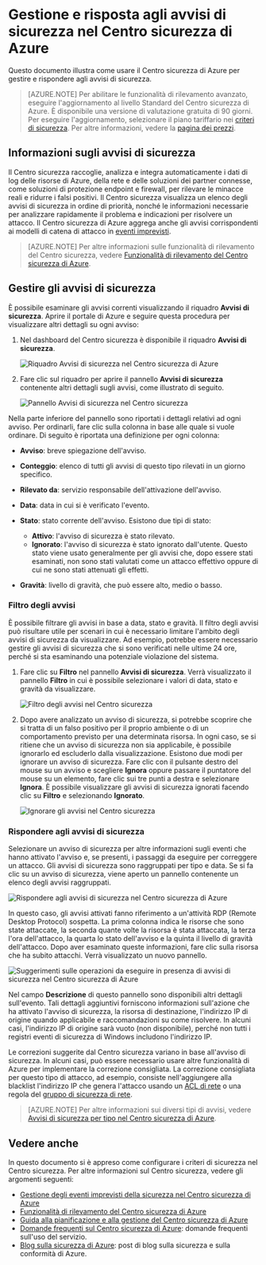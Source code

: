 <properties
   pageTitle="Gestione e risposta agli avvisi di sicurezza nel Centro sicurezza di Azure | Microsoft Azure"
   description="Questo documento illustra come usare le funzionalità del Centro sicurezza di Azure per gestire e rispondere agli avvisi di sicurezza."
   services="security-center"
   documentationCenter="na"
   authors="YuriDio"
   manager="swadhwa"
   editor=""/>

<tags
   ms.service="security-center"
   ms.topic="hero-article"
   ms.devlang="na"
   ms.tgt_pltfrm="na"
   ms.workload="na"
   ms.date="09/19/2016"
   ms.author="yurid"/>

# Gestione e risposta agli avvisi di sicurezza nel Centro sicurezza di Azure
Questo documento illustra come usare il Centro sicurezza di Azure per gestire e rispondere agli avvisi di sicurezza.

> [AZURE.NOTE] Per abilitare le funzionalità di rilevamento avanzato, eseguire l'aggiornamento al livello Standard del Centro sicurezza di Azure. È disponibile una versione di valutazione gratuita di 90 giorni. Per eseguire l'aggiornamento, selezionare il piano tariffario nei [criteri di sicurezza](security-center-policies.md). Per altre informazioni, vedere la [pagina dei prezzi](https://azure.microsoft.com/pricing/details/security-center/).


## Informazioni sugli avvisi di sicurezza
Il Centro sicurezza raccoglie, analizza e integra automaticamente i dati di log delle risorse di Azure, della rete e delle soluzioni dei partner connesse, come soluzioni di protezione endpoint e firewall, per rilevare le minacce reali e ridurre i falsi positivi. Il Centro sicurezza visualizza un elenco degli avvisi di sicurezza in ordine di priorità, nonché le informazioni necessarie per analizzare rapidamente il problema e indicazioni per risolvere un attacco. Il Centro sicurezza di Azure aggrega anche gli avvisi corrispondenti ai modelli di catena di attacco in [eventi imprevisti](security-center-incident.md).

> [AZURE.NOTE] Per altre informazioni sulle funzionalità di rilevamento del Centro sicurezza, vedere [Funzionalità di rilevamento del Centro sicurezza di Azure](security-center-detection-capabilities.md).


## Gestire gli avvisi di sicurezza

È possibile esaminare gli avvisi correnti visualizzando il riquadro **Avvisi di sicurezza**. Aprire il portale di Azure e seguire questa procedura per visualizzare altri dettagli su ogni avviso:

1. Nel dashboard del Centro sicurezza è disponibile il riquadro **Avvisi di sicurezza**.

    ![Riquadro Avvisi di sicurezza nel Centro sicurezza di Azure](./media/security-center-managing-and-responding-alerts/security-center-managing-and-responding-alerts-fig1-ga.png)

2.  Fare clic sul riquadro per aprire il pannello **Avvisi di sicurezza** contenente altri dettagli sugli avvisi, come illustrato di seguito.

    ![Pannello Avvisi di sicurezza nel Centro sicurezza](./media/security-center-managing-and-responding-alerts/security-center-managing-and-responding-alerts-fig2-ga.png)

Nella parte inferiore del pannello sono riportati i dettagli relativi ad ogni avviso. Per ordinarli, fare clic sulla colonna in base alle quale si vuole ordinare. Di seguito è riportata una definizione per ogni colonna:

- **Avviso**: breve spiegazione dell'avviso.
- **Conteggio**: elenco di tutti gli avvisi di questo tipo rilevati in un giorno specifico.
- **Rilevato da**: servizio responsabile dell'attivazione dell'avviso.
- **Data**: data in cui si è verificato l'evento.
- **Stato**: stato corrente dell'avviso. Esistono due tipi di stato:
    - **Attivo**: l'avviso di sicurezza è stato rilevato.
    - **Ignorato**: l'avviso di sicurezza è stato ignorato dall'utente. Questo stato viene usato generalmente per gli avvisi che, dopo essere stati esaminati, non sono stati valutati come un attacco effettivo oppure di cui ne sono stati attenuati gli effetti.

- **Gravità**: livello di gravità, che può essere alto, medio o basso.

### Filtro degli avvisi

È possibile filtrare gli avvisi in base a data, stato e gravità. Il filtro degli avvisi può risultare utile per scenari in cui è necessario limitare l'ambito degli avvisi di sicurezza da visualizzare. Ad esempio, potrebbe essere necessario gestire gli avvisi di sicurezza che si sono verificati nelle ultime 24 ore, perché si sta esaminando una potenziale violazione del sistema.

1. Fare clic su **Filtro** nel pannello **Avvisi di sicurezza**. Verrà visualizzato il pannello **Filtro** in cui è possibile selezionare i valori di data, stato e gravità da visualizzare.

	![Filtro degli avvisi nel Centro sicurezza](./media/security-center-managing-and-responding-alerts/security-center-managing-and-responding-alerts-fig3-ga.png)

2. 	Dopo avere analizzato un avviso di sicurezza, si potrebbe scoprire che si tratta di un falso positivo per il proprio ambiente o di un comportamento previsto per una determinata risorsa. In ogni caso, se si ritiene che un avviso di sicurezza non sia applicabile, è possibile ignorarlo ed escluderlo dalla visualizzazione. Esistono due modi per ignorare un avviso di sicurezza. Fare clic con il pulsante destro del mouse su un avviso e scegliere **Ignora** oppure passare il puntatore del mouse su un elemento, fare clic sui tre punti a destra e selezionare **Ignora**. È possibile visualizzare gli avvisi di sicurezza ignorati facendo clic su **Filtro** e selezionando **Ignorato**.

	![Ignorare gli avvisi nel Centro sicurezza](./media/security-center-managing-and-responding-alerts/security-center-managing-and-responding-alerts-fig4-ga.png)

### Rispondere agli avvisi di sicurezza

Selezionare un avviso di sicurezza per altre informazioni sugli eventi che hanno attivato l'avviso e, se presenti, i passaggi da eseguire per correggere un attacco. Gli avvisi di sicurezza sono raggruppati per tipo e data. Se si fa clic su un avviso di sicurezza, viene aperto un pannello contenente un elenco degli avvisi raggruppati.

![Rispondere agli avvisi di sicurezza nel Centro sicurezza di Azure](./media/security-center-managing-and-responding-alerts/security-center-managing-and-responding-alerts-fig5-ga.png)

In questo caso, gli avvisi attivati fanno riferimento a un'attività RDP (Remote Desktop Protocol) sospetta. La prima colonna indica le risorse che sono state attaccate, la seconda quante volte la risorsa è stata attaccata, la terza l'ora dell'attacco, la quarta lo stato dell'avviso e la quinta il livello di gravità dell'attacco. Dopo aver esaminato queste informazioni, fare clic sulla risorsa che ha subito attacchi. Verrà visualizzato un nuovo pannello.

![Suggerimenti sulle operazioni da eseguire in presenza di avvisi di sicurezza nel Centro sicurezza di Azure](./media/security-center-managing-and-responding-alerts/security-center-managing-and-responding-alerts-fig6-ga.png)

Nel campo **Descrizione** di questo pannello sono disponibili altri dettagli sull'evento. Tali dettagli aggiuntivi forniscono informazioni sull'azione che ha attivato l'avviso di sicurezza, la risorsa di destinazione, l'indirizzo IP di origine quando applicabile e raccomandazioni su come risolvere. In alcuni casi, l'indirizzo IP di origine sarà vuoto (non disponibile), perché non tutti i registri eventi di sicurezza di Windows includono l'indirizzo IP.

Le correzioni suggerite dal Centro sicurezza variano in base all'avviso di sicurezza. In alcuni casi, può essere necessario usare altre funzionalità di Azure per implementare la correzione consigliata. La correzione consigliata per questo tipo di attacco, ad esempio, consiste nell'aggiungere alla blacklist l'indirizzo IP che genera l'attacco usando un [ACL di rete](../virtual-network/virtual-networks-acl.md) o una regola del [gruppo di sicurezza di rete](../virtual-network/virtual-networks-nsg.md).

> [AZURE.NOTE] Per altre informazioni sui diversi tipi di avvisi, vedere [Avvisi di sicurezza per tipo nel Centro sicurezza di Azure](security-center-alerts-type.md).

## Vedere anche

In questo documento si è appreso come configurare i criteri di sicurezza nel Centro sicurezza. Per altre informazioni sul Centro sicurezza, vedere gli argomenti seguenti:

- [Gestione degli eventi imprevisti della sicurezza nel Centro sicurezza di Azure](security-center-incident.md)
- [Funzionalità di rilevamento del Centro sicurezza di Azure](security-center-detection-capabilities.md)
- [Guida alla pianificazione e alla gestione del Centro sicurezza di Azure](security-center-planning-and-operations-guide.md)
- [Domande frequenti sul Centro sicurezza di Azure](security-center-faq.md): domande frequenti sull'uso del servizio.
- [Blog sulla sicurezza di Azure](http://blogs.msdn.com/b/azuresecurity/): post di blog sulla sicurezza e sulla conformità di Azure.

<!----HONumber=AcomDC_0921_2016-->